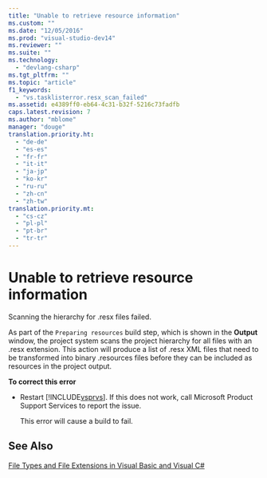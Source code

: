 ```yaml
---
title: "Unable to retrieve resource information"
ms.custom: ""
ms.date: "12/05/2016"
ms.prod: "visual-studio-dev14"
ms.reviewer: ""
ms.suite: ""
ms.technology: 
  - "devlang-csharp"
ms.tgt_pltfrm: ""
ms.topic: "article"
f1_keywords: 
  - "vs.tasklisterror.resx_scan_failed"
ms.assetid: e4389ff0-eb64-4c31-b32f-5216c73fadfb
caps.latest.revision: 7
ms.author: "mblome"
manager: "douge"
translation.priority.ht: 
  - "de-de"
  - "es-es"
  - "fr-fr"
  - "it-it"
  - "ja-jp"
  - "ko-kr"
  - "ru-ru"
  - "zh-cn"
  - "zh-tw"
translation.priority.mt: 
  - "cs-cz"
  - "pl-pl"
  - "pt-br"
  - "tr-tr"
---
```

# Unable to retrieve resource information
Scanning the hierarchy for .resx files failed.  
  
 As part of the `Preparing resources` build step, which is shown in the **Output** window, the project system scans the project hierarchy for all files with an .resx extension. This action will produce a list of .resx XML files that need to be transformed into binary .resources files before they can be included as resources in the project output.  
  
 **To correct this error**  
  
-   Restart [!INCLUDE[vsprvs](../code-quality/includes/vsprvs_md.md)]. If this does not work, call Microsoft Product Support Services to report the issue.  
  
     This error will cause a build to fail.  
  
## See Also  
 [File Types and File Extensions in Visual Basic and Visual C#](http://msdn.microsoft.com/en-us/f793852c-da06-4d52-a826-65f635844772)